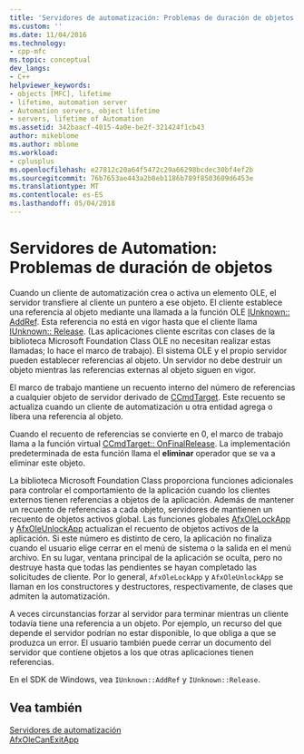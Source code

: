 ```yaml
---
title: 'Servidores de automatización: Problemas de duración de objetos | Documentos de Microsoft'
ms.custom: ''
ms.date: 11/04/2016
ms.technology:
- cpp-mfc
ms.topic: conceptual
dev_langs:
- C++
helpviewer_keywords:
- objects [MFC], lifetime
- lifetime, automation server
- Automation servers, object lifetime
- servers, lifetime of Automation
ms.assetid: 342baacf-4015-4a0e-be2f-321424f1cb43
author: mikeblome
ms.author: mblome
ms.workload:
- cplusplus
ms.openlocfilehash: e27812c20a64f5472c29a66298bcdec30bf4ef2b
ms.sourcegitcommit: 76b7653ae443a2b8eb1186b789f8503609d6453e
ms.translationtype: MT
ms.contentlocale: es-ES
ms.lasthandoff: 05/04/2018
---
```

# <a name="automation-servers-object-lifetime-issues"></a>Servidores de Automation: Problemas de duración de objetos
Cuando un cliente de automatización crea o activa un elemento OLE, el servidor transfiere al cliente un puntero a ese objeto. El cliente establece una referencia al objeto mediante una llamada a la función OLE [IUnknown:: AddRef](http://msdn.microsoft.com/library/windows/desktop/ms691379). Esta referencia no está en vigor hasta que el cliente llama [IUnknown:: Release](http://msdn.microsoft.com/library/windows/desktop/ms682317). (Las aplicaciones cliente escritas con clases de la biblioteca Microsoft Foundation Class OLE no necesitan realizar estas llamadas; lo hace el marco de trabajo). El sistema OLE y el propio servidor pueden establecer referencias al objeto. Un servidor no debe destruir un objeto mientras las referencias externas al objeto siguen en vigor.  
  
 El marco de trabajo mantiene un recuento interno del número de referencias a cualquier objeto de servidor derivado de [CCmdTarget](../mfc/reference/ccmdtarget-class.md). Este recuento se actualiza cuando un cliente de automatización u otra entidad agrega o libera una referencia al objeto.  
  
 Cuando el recuento de referencias se convierte en 0, el marco de trabajo llama a la función virtual [CCmdTarget:: OnFinalRelease](../mfc/reference/ccmdtarget-class.md#onfinalrelease). La implementación predeterminada de esta función llama el **eliminar** operador que se va a eliminar este objeto.  
  
 La biblioteca Microsoft Foundation Class proporciona funciones adicionales para controlar el comportamiento de la aplicación cuando los clientes externos tienen referencias a objetos de la aplicación. Además de mantener un recuento de referencias a cada objeto, servidores de mantienen un recuento de objetos activos global. Las funciones globales [AfxOleLockApp](../mfc/reference/application-control.md#afxolelockapp) y [AfxOleUnlockApp](../mfc/reference/application-control.md#afxoleunlockapp) actualizan el recuento de objetos activos de la aplicación. Si este número es distinto de cero, la aplicación no finaliza cuando el usuario elige cerrar en el menú de sistema o la salida en el menú archivo. En su lugar, ventana principal de la aplicación se oculta, pero no destruye hasta que todas las pendientes se hayan completado las solicitudes de cliente. Por lo general, `AfxOleLockApp` y `AfxOleUnlockApp` se llaman en los constructores y destructores, respectivamente, de clases que admiten la automatización.  
  
 A veces circunstancias forzar al servidor para terminar mientras un cliente todavía tiene una referencia a un objeto. Por ejemplo, un recurso del que depende el servidor podrían no estar disponible, lo que obliga a que se produzca un error. El usuario también puede cerrar un documento del servidor que contiene objetos a los que otras aplicaciones tienen referencias.  
  
 En el SDK de Windows, vea `IUnknown::AddRef` y `IUnknown::Release`.  
  
## <a name="see-also"></a>Vea también  
 [Servidores de automatización](../mfc/automation-servers.md)   
 [AfxOleCanExitApp](../mfc/reference/application-control.md#afxolecanexitapp)


